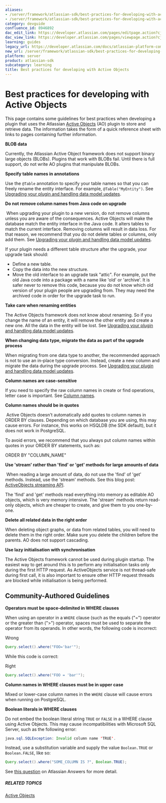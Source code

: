 ```yaml
---
aliases:
- /server/framework/atlassian-sdk/best-practices-for-developing-with-active-objects-8946892.html
- /server/framework/atlassian-sdk/best-practices-for-developing-with-active-objects-8946892.md
category: devguide
confluence_id: 8946892
dac_edit_link: https://developer.atlassian.com/pages/editpage.action?cjm=wozere&pageId=8946892
dac_view_link: https://developer.atlassian.com/pages/viewpage.action?cjm=wozere&pageId=8946892
learning: guides
legacy_url: https://developer.atlassian.com/docs/atlassian-platform-common-components/active-objects/developing-your-plugin-with-active-objects/best-practices-for-developing-with-active-objects
new_url: /server/framework/atlassian-sdk/best-practices-for-developing-with-active-objects
platform: server
product: atlassian-sdk
subcategory: learning
title: Best practices for developing with Active Objects
---
```

# Best practices for developing with Active Objects

This page contains some guidelines for best practices when developing a plugin that uses the Atlassian [Active Objects](https://developer.atlassian.com/display/AO/Active+Objects) (AO) plugin to store and retrieve data. The information takes the form of a quick reference sheet with links to pages containing further information.

**BLOB data**

Currently, the Atlassian Active Object framework does not support binary large objects (BLOBs). Plugins that work with BLOBs fail. Until there is full support, do not write AO plugins that manipulate BLOBs.

**Specify table names in annotations**

Use the `@Table` annotation to specify your table names so that you can freely rename the entity interface. For example, `@Table("MyEntity")`. See [Upgrading your plugin and handling data model updates](/server/framework/atlassian-sdk/upgrading-your-plugin-and-handling-data-model-updates).

**Do not remove column names from Java code on upgrade**

 When upgrading your plugin to a new version, do not remove columns unless you are aware of the consequences. Active Objects will make the database match the entity interface in the Java code. It alters tables to match the current interface. Removing columns will result in data loss. For that reason, we recommend that you do not delete tables or columns, only add them. See [Upgrading your plugin and handling data model updates](/server/framework/atlassian-sdk/upgrading-your-plugin-and-handling-data-model-updates). 

If your plugin needs a different table structure after the upgrade, your upgrade task should:

-   Define a new table.
-   Copy the data into the new structure.
-   Move the old interface to an upgrade task "attic". For example, put the old Java code into a package with a name like 'old' or 'archive'. It is safer never to remove this code, because you do not know which old version of your plugin people are upgrading from. They may need the archived code in order for the upgrade task to run.

**Take care when renaming entities**

The Active Objects framework does not know about renaming. So if you change the name of an entity, it will remove the other entity and create a new one. All the data in the entity will be lost. See [Upgrading your plugin and handling data model updates](/server/framework/atlassian-sdk/upgrading-your-plugin-and-handling-data-model-updates).

**When changing data type, migrate the data as part of the upgrade process**

When migrating from one data type to another, the recommended approach is not to use an in-place type conversion. Instead, create a new column and migrate the data during the upgrade process. See [Upgrading your plugin and handling data model updates](/server/framework/atlassian-sdk/upgrading-your-plugin-and-handling-data-model-updates).

**Column names are case-sensitive**

If you need to specify the raw column names in create or find operations, letter case is important. See [Column names](/server/framework/atlassian-sdk/column-names).

**Column names should be in quotes**

 Active Objects doesn't automatically add quotes to column names in ORDER BY clauses. Depending on which database you are using, this may cause errors. For instance, this works on HSQLDB (the SDK default), but it does not work in PostgreSQL.

To avoid errors, we recommend that you always put column names within quotes in your ORDER BY statements, such as:

ORDER BY "COLUMN\_NAME"

**Use 'stream' rather than 'find' or 'get' methods for large amounts of data**

 When reading a large amount of data, do not use the 'find' of 'get' methods. Instead, use the 'stream' methods. See this blog post: <a href="http://blogs.atlassian.com/2011/09/activeobjects_streaming_api/" class="external-link">ActiveObjects streaming API</a>.

The 'find' and 'get' methods read everything into memory as editable AO objects, which is very memory intensive. The 'stream' methods return read-only objects, which are cheaper to create, and give them to you one-by-one.

**Delete all related data in the right order**

When deleting object graphs, or data from related tables, you will need to delete them in the right order. Make sure you delete the children before the parents. AO does not support cascading.

**Use lazy initialisation with synchronisation**

The Active Objects framework cannot be used during plugin startup. The easiest way to get around this is to perform any initialisation tasks only during the first HTTP request. As ActiveObjects service is not thread-safe during first call, it is also important to ensure other HTTP request threads are blocked while initialisation is being performed.

## Community-Authored Guidelines

**Operators must be space-delimited in WHERE clauses**

When using an operator in a `WHERE` clause (such as the equals ("=") operator or the greater than ("&gt;") operator, spaces must be used to separate the operator from its operands. In other words, the following code is incorrect:

Wrong

``` java
Query.select().where("FOO='bar'");
```

While this code is correct:

Right

``` java
Query.select().where("FOO = 'bar'");
```

**Column names in WHERE clauses must be in upper case**

Mixed or lower-case column names in the `WHERE` clause will cause errors when running on PostgreSQL.

**Boolean literals in WHERE clauses**

Do not embed the boolean literal string `TRUE` or `FALSE` in a WHERE clause using Active Objects. This may cause incompatibilities with Microsoft SQL Server, such as the following error:

``` java
java.sql.SQLException: Invalid column name 'TRUE'.
```

Instead, use a substitution variable and supply the value `Boolean.TRUE` or `Boolean.FALSE`, like so: 

``` java
Query.select().where("SOME_COLUMN IS ?", Boolean.TRUE);
```

See <a href="https://answers.atlassian.com/questions/216174/active-objects-mssql-boolean-issue" class="external-link">this question</a> on Atlassian Answers for more detail.

##### RELATED TOPICS

[Active Objects](https://developer.atlassian.com/display/AO/Active+Objects)





























































































































































































































































































